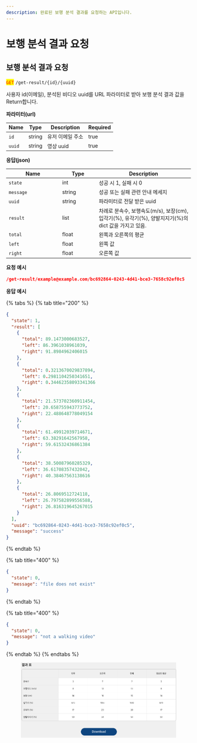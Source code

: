 ```yaml
---
description: 완료된 보행 분석 결과를 요청하는 API입니다.
---
```


# 보행 분석 결과 요청

## 보행 분석 결과 요청

<mark style="color:red;">`GET`</mark> `/get-result/{id}/{uuid}`

사용자 id(이메일), 분석된 비디오 uuid를 URL 파라미터로 받아 보행 분석 결과 값을 Return합니다.

**파라미터(url)**

<table><thead><tr><th>Name</th><th>Type</th><th>Description</th><th data-type="checkbox">Required</th></tr></thead><tbody><tr><td><code>id</code></td><td>string</td><td>유저 이메일 주소</td><td>true</td></tr><tr><td><code>uuid</code></td><td>string</td><td>영상 uuid</td><td>true</td></tr></tbody></table>

**응답(json)**

<table><thead><tr><th width="132">Name</th><th width="86">Type</th><th>Description</th></tr></thead><tbody><tr><td><code>state</code></td><td>int</td><td>성공 시 1, 실패 시 0</td></tr><tr><td><code>message</code></td><td>string</td><td>성공 또는 실패 관련 안내 메세지</td></tr><tr><td><code>uuid</code></td><td>string</td><td>파라미터로 전달 받은 uuid</td></tr><tr><td><code>result</code></td><td>list</td><td>차례로 분속수, 보행속도(m/s), 보장(cm), 입각기(%), 유각기(%), 양발지지기(%)의 dict 값을 가지고 있음.</td></tr><tr><td><code>total</code></td><td>float</td><td>왼쪽과 오른쪽의 평균</td></tr><tr><td><code>left</code></td><td>float</td><td>왼쪽 값</td></tr><tr><td><code>right</code></td><td>float</td><td>오른쪽 값</td></tr></tbody></table>

**요청 예시**

```json
/get-result/example@example.com/bc692864-0243-4d41-bce3-7658c92ef0c5
```

**응답 예시**

{% tabs %}
{% tab title="200" %}
```json
{
  "state": 1,
  "result": [
    {
      "total": 89.1473000683527,
      "left": 86.3961038961039,
      "right": 91.8984962406015
    },
    {
      "total": 0.3213670029837894,
      "left": 0.2981104250341651,
      "right": 0.34462358093341366
    },
    {
      "total": 21.573702360911454,
      "left": 20.658755943773752,
      "right": 22.488648778049154
    },
    {
      "total": 61.49912039714671,
      "left": 63.38291642567958,
      "right": 59.61532436861384
    },
    {
      "total": 38.50087960285329,
      "left": 36.61708357432042,
      "right": 40.38467563138616
    },
    {
      "total": 26.8069512724118,
      "left": 26.797582899556588,
      "right": 26.816319645267015
    }
  ],
  "uuid": "bc692864-0243-4d41-bce3-7658c92ef0c5",
  "message": "success"
}

```
{% endtab %}

{% tab title="400" %}
```json
{
  "state": 0,
  "message": "file does not exist"
}
```
{% endtab %}

{% tab title="400" %}
```json
{
  "state": 0,
  "message": "not a walking video"
}
```
{% endtab %}
{% endtabs %}

<figure><img src="../.gitbook/assets/Screenshot from 2024-05-10 17-29-33.png" alt=""><figcaption></figcaption></figure>

